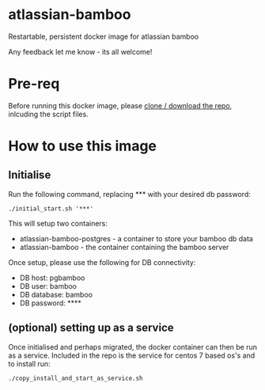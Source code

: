 # atlassian-bamboo
Restartable, persistent docker image for atlassian bamboo

Any feedback let me know - its all welcome!

# Pre-req

Before running this docker image, please [clone / download the repo](https://github.com/blofse/atlassian-bamboo), inlcuding the script files.

# How to use this image
## Initialise

Run the following command, replacing *** with your desired db password:
```
./initial_start.sh '***'
```
This will setup two containers: 
* atlassian-bamboo-postgres - a container to store your bamboo db data
* atlassian-bamboo - the container containing the bamboo server

Once setup, please use the following for DB connectivity:
* DB host: pgbamboo
* DB user: bamboo
* DB database: bamboo
* DB password: ****

## (optional) setting up as a service

Once initialised and perhaps migrated, the docker container can then be run as a service. 
Included in the repo is the service for centos 7 based os's and to install run:
```
./copy_install_and_start_as_service.sh
```
